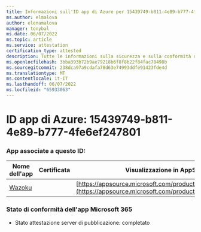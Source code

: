 ```yaml
---
title: Informazioni sull'ID app di Azure per 15439749-b811-4e89-b777-4fe6ef247801
ms.author: elmalova
author: elenamalova
manager: tonybal
ms.date: 06/07/2022
ms.topic: article
ms.service: attestation
certification_type: attested
description: Tutte le informazioni sulla sicurezza e sulla conformità disponibili per 15439749-b811-4e89-b777-4fe6ef247801.
ms.openlocfilehash: 3bba393b72b9ae79218b6f8f8b22f84fac78498b
ms.sourcegitcommit: 238dca97a9cdafa78d63e74993ddfe91423fde4d
ms.translationtype: MT
ms.contentlocale: it-IT
ms.lasthandoff: 06/07/2022
ms.locfileid: "65933063"
---
```

# <a name="azure-app-id-15439749-b811-4e89-b777-4fe6ef247801"></a>ID app di Azure: 15439749-b811-4e89-b777-4fe6ef247801


### <a name="apps-associated-with-this-id"></a>App associate a questo ID:
| **Nome dell'app** | **Certificata** | **Visualizzazione in AppSource** |
|--------------|---------------|-----------------------|
| [Wazoku](../forward/WA200003384.md) |  | [https://appsource.microsoft.com/product/office/WA200003384](https://appsource.microsoft.com/product/office/WA200003384) |

### <a name="microsoft-365-app-compliance-status"></a>Stato di conformità dell'app Microsoft 365
- Stato attestazione server di pubblicazione: completato
